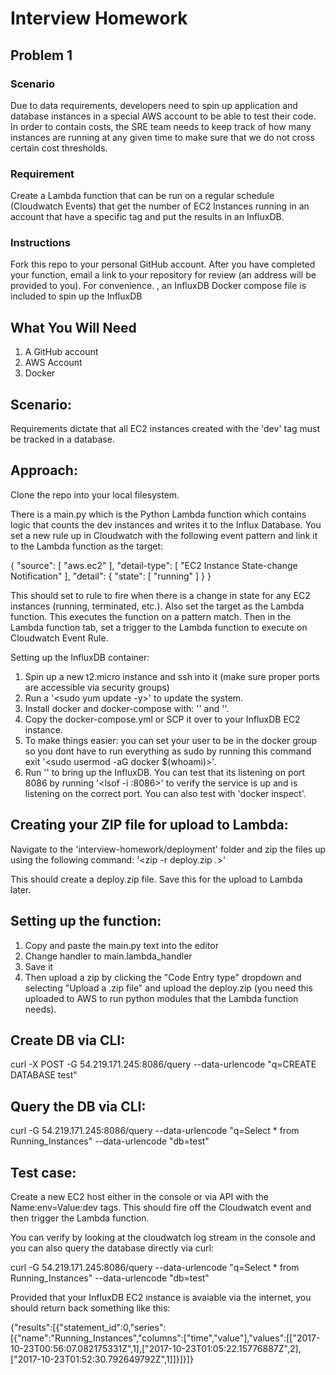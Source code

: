 # Interview Homework


## Problem 1

### Scenario
Due to data requirements, developers need to spin up application and database instances in a special AWS account to be able to test their code.  In order to contain costs, the SRE team needs to keep track of how many instances are running at any given time to make sure that we do not cross certain cost thresholds.

### Requirement
Create a Lambda function that can be run on a regular schedule (Cloudwatch Events) that get the number of EC2 Instances running in an account that have a specific tag and put the results in an InfluxDB.

### Instructions
Fork this repo to your personal GitHub account.  After you have completed your function, email a link to your repository for review (an address will be provided to you).  For convenience. , an InfluxDB Docker compose file is included to spin up the InfluxDB

## What You Will Need
1.  A GitHub account
2.  AWS Account
3.  Docker

## Scenario:
Requirements dictate that all EC2 instances created with the 'dev' tag must be tracked in a database.

## Approach:

Clone the repo into your local filesystem.

There is a main.py which is the Python Lambda function which contains logic that counts the dev instances and writes it to the Influx Database.
You set a new rule up in Cloudwatch with the following event pattern and link it to the Lambda function as the target:

{
"source": [
  "aws.ec2"
],
"detail-type": [
  "EC2 Instance State-change Notification"
],
"detail": {
  "state": [
    "running"
  ]
}
}

This should set to rule to fire when there is a change in state for any EC2 instances (running, terminated, etc.).
Also set the target as the Lambda function. This executes the function on a pattern match.
Then in the Lambda function tab, set a trigger to the Lambda function to execute on Cloudwatch Event Rule.

Setting up the InfluxDB container:

1. Spin up a new t2.micro instance and ssh into it (make sure proper ports are accessible via security groups)
2. Run a '<sudo yum update -y>' to update the system.
3. Install docker and docker-compose with: '<sudo yum install docker>' and '<yum install docker-compose>'.
4. Copy the docker-compose.yml or SCP it over to your InfluxDB EC2 instance.
5. To make things easier: you can set your user to be in the docker group so you dont have to run everything as sudo
by running this command exit '<sudo usermod -aG docker $(whoami)>'.
6. Run '<docker-compose up>' to bring up the InfluxDB. You can test that its listening on port 8086 by running '<lsof -i :8086>'
to verify the service is up and is listening on the correct port. You can also test with 'docker inspect'.

## Creating your ZIP file for upload to Lambda:

Navigate to the 'interview-homework/deployment' folder and zip the files up using the following command:
    '<zip -r deploy.zip .>'

This should create a deploy.zip file. Save this for the upload to Lambda later.

## Setting up the function:

1. Copy and paste the main.py text into the editor
2. Change handler to main.lambda_handler
3. Save it
4. Then upload a zip by clicking the "Code Entry type" dropdown and selecting "Upload a .zip file" and upload the deploy.zip (you need this uploaded to AWS to run python modules that the Lambda function needs).

## Create DB via CLI:
curl -X POST -G 54.219.171.245:8086/query --data-urlencode "q=CREATE DATABASE test"

## Query the DB via CLI:

curl -G 54.219.171.245:8086/query --data-urlencode "q=Select * from Running_Instances" --data-urlencode "db=test"

## Test case:
Create a new EC2 host either in the console or via API with the Name:env=Value:dev tags.
This should fire off the Cloudwatch event and then trigger the Lambda function.

You can verify by looking at the cloudwatch log stream in the console and you can
also query the database directly via curl:

curl -G 54.219.171.245:8086/query --data-urlencode "q=Select * from Running_Instances" --data-urlencode "db=test"

Provided that your InfluxDB EC2 instance is avaiable via the internet, you should return back something like this:

{"results":[{"statement_id":0,"series":[{"name":"Running_Instances","columns":["time","value"],"values":[["2017-10-23T00:56:07.082175331Z",1],["2017-10-23T01:05:22.15776887Z",2],["2017-10-23T01:52:30.792649792Z",1]]}]}]}
